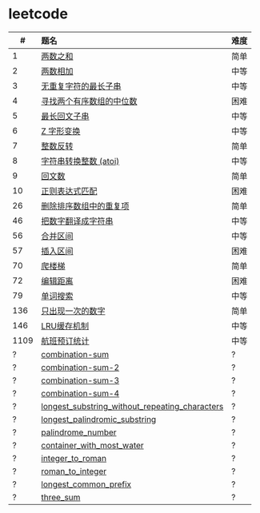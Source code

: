 # leetcode

| #    | 题名                                                                                                     | 难度 |
| ---- | :------------------------------------------------------------------------------------------------------- | ---- |
| 1    | [两数之和](docs/two_sum.md)                                                                              | 简单 |
| 2    | [两数相加](docs/add_two_numbers.md)                                                                      | 中等 |
| 3    | [无重复字符的最长子串](docs/length_of_longest_substring.md)                                              | 中等 |
| 4    | [寻找两个有序数组的中位数](docs/find_median_sorted_arrays.md)                                            | 困难 |
| 5    | [最长回文子串](docs/longest_palindrome.md)                                                               | 中等 |
| 6    | [Z 字形变换](docs/zigzag-conversion.md)                                                                  | 中等 |
| 7    | [整数反转](docs/reverse-integer.md)                                                                      | 简单 |
| 8    | [字符串转换整数 (atoi)](docs/string_to_integer_atoi.md)                                                  | 中等 |
| 9    | [回文数](docs/no_0009_palindrome_number.md)                                                              | 简单 |
| 10   | [正则表达式匹配](docs/no_0010_regular_expression_matching.md)                                            | 困难 |
| 26   | [删除排序数组中的重复项](docs/no_0026_remove_duplicates_from_sorted_array.md)                            | 简单 |
| 46   | [把数字翻译成字符串](docs/no_0046_ba-shu-zi-fan-yi-cheng-zi-fu-chuan-lcof.md)                            | 中等 |
| 56   | [合并区间](docs/merge-intervals.md)                                                                      | 中等 |
| 57   | [插入区间](docs/insert-interval.md)                                                                      | 困难 |
| 70   | [爬楼梯](docs/no_0070_climbing-stairs.md)                                                                | 简单 |
| 72   | [编辑距离](docs/no_0072_edit_distance.md)                                                                | 困难 |
| 79   | [单词搜索](docs/no_0079_word_search.md)                                                                  | 中等 |
| 136  | [只出现一次的数字](docs/no_0136_single_number.md)                                                        | 简单 |
| 146  | [LRU缓存机制](docs/no_0146_lru_cache.md)                                                                 | 中等 |
| 1109 | [航班预订统计](docs/no_1109_corporate_flight_bookings.md)                                                | 中等 |
| ?    | [combination-sum](docs/combination_sum.md)                                                               | ?    |
| ?    | [combination-sum-2](docs/combination_sum_2.md)                                                           | ?    |
| ?    | [combination-sum-3](docs/combination_sum_3.md)                                                           | ?    |
| ?    | [combination-sum-4](docs/combination_sum_4.md)                                                           | ?    |
| ?    | [longest_substring_without_repeating_characters](docs/longest_substring_without_repeating_characters.md) | ?    |
| ?    | [longest_palindromic_substring](docs/longest_palindromic_substring.md)                                   | ?    |
| ?    | [palindrome_number](docs/palindrome_number.md)                                                           | ?    |
| ?    | [container_with_most_water](docs/container_with_most_water.md)                                           | ?    |
| ?    | [integer_to_roman](docs/integer_to_roman.md)                                                             | ?    |
| ?    | [roman_to_integer](docs/roman_to_integer.md)                                                             | ?    |
| ?    | [longest_common_prefix](docs/longest_common_prefix.md)                                                   | ?    |
| ?    | [three_sum](docs/three_sum.md)                                                                           | ?    |